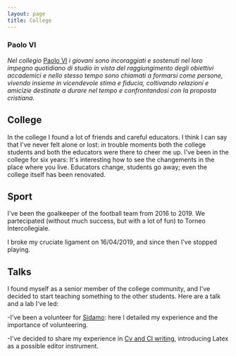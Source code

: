 ```yaml
---
layout: page
title: College
---
```


### Paolo VI

*Nel collegio* [Paolo VI](http://www.collegiopaolosesto.it/)  *i giovani sono incoraggiati e sostenuti nel loro impegno quotidiano di studio in vista del raggiungimento degli obiettivi accademici e nello stesso tempo sono chiamati a formarsi come persone, vivendo insieme in vicendevole stima e fiducia, coltivando relazioni e amicizie destinate a durare nel tempo e confrontandosi con la proposta cristiana.*


## College

In the college I found a lot of friends and careful educators. I think I can say that I've never felt alone or lost: in trouble moments both the college students and both the educators were there to cheer me up.
I've been in the college for six years: It's interesting how to see the changements in the place where you live. Educators change, students go away; even the college itself has been renovated. 


## Sport 

I've been the goalkeeper of the football team from 2016 to 2019. We partecipated (without much success, but with a lot of fun) to Torneo Intercollegiale.

[](https://alberto1artoni.github.io/assets/img/Portiere.jpg)

I broke my cruciate ligament on 16/04/2019, and since then I've stopped playing.

## Talks
I found myself as a senior member of the college community, and I've decided to start teaching something to the other students.
Here are a talk and a lab I've led:

-I've been a volunteer for [Sidamo](https://alberto1artoni.github.io/assets/pdf/SidamoTalk.pdf): here I detailed my experience and the importance of volunteering.

-I've decided to share my experience in [Cv and Cl writing](https://alberto1artoni.github.io/assets/pdf/Cv_Presentazione.pdf), introducing Latex as a possible editor instrument.


